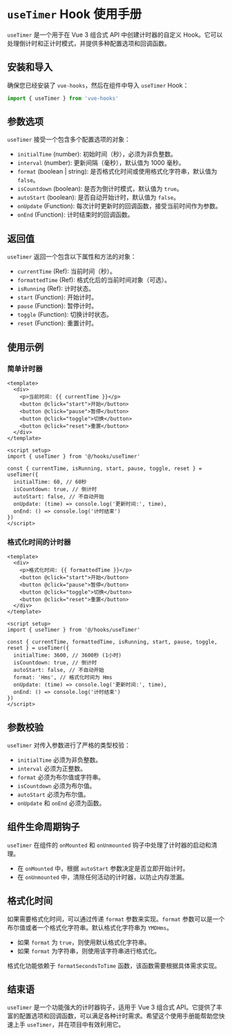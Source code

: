 # `useTimer` Hook 使用手册

`useTimer` 是一个用于在 Vue 3 组合式 API 中创建计时器的自定义 Hook。它可以处理倒计时和正计时模式，并提供多种配置选项和回调函数。

## 安装和导入

确保您已经安装了 `vue-hooks`，然后在组件中导入 `useTimer` Hook：

```javascript
import { useTimer } from 'vue-hooks'
```

## 参数选项

`useTimer` 接受一个包含多个配置选项的对象：

- `initialTime` (number): 初始时间（秒），必须为非负整数。
- `interval` (number): 更新间隔（毫秒），默认值为 1000 毫秒。
- `format` (boolean | string): 是否格式化时间或使用格式化字符串，默认值为 `false`。
- `isCountdown` (boolean): 是否为倒计时模式，默认值为 `true`。
- `autoStart` (boolean): 是否自动开始计时，默认值为 `false`。
- `onUpdate` (Function): 每次计时更新时的回调函数，接受当前时间作为参数。
- `onEnd` (Function): 计时结束时的回调函数。

## 返回值

`useTimer` 返回一个包含以下属性和方法的对象：

- `currentTime` (Ref<number>): 当前时间（秒）。
- `formattedTime` (Ref<FormattedTime>): 格式化后的当前时间对象（可选）。
- `isRunning` (Ref<boolean>): 计时状态。
- `start` (Function): 开始计时。
- `pause` (Function): 暂停计时。
- `toggle` (Function): 切换计时状态。
- `reset` (Function): 重置计时。

## 使用示例

### 简单计时器

```vue
<template>
  <div>
    <p>当前时间: {{ currentTime }}</p>
    <button @click="start">开始</button>
    <button @click="pause">暂停</button>
    <button @click="toggle">切换</button>
    <button @click="reset">重置</button>
  </div>
</template>

<script setup>
import { useTimer } from '@/hooks/useTimer'

const { currentTime, isRunning, start, pause, toggle, reset } = useTimer({
  initialTime: 60, // 60秒
  isCountdown: true, // 倒计时
  autoStart: false, // 不自动开始
  onUpdate: (time) => console.log('更新时间:', time),
  onEnd: () => console.log('计时结束')
})
</script>
```

### 格式化时间的计时器

```vue
<template>
  <div>
    <p>格式化时间: {{ formattedTime }}</p>
    <button @click="start">开始</button>
    <button @click="pause">暂停</button>
    <button @click="toggle">切换</button>
    <button @click="reset">重置</button>
  </div>
</template>

<script setup>
import { useTimer } from '@/hooks/useTimer'

const { currentTime, formattedTime, isRunning, start, pause, toggle, reset } = useTimer({
  initialTime: 3600, // 3600秒 (1小时)
  isCountdown: true, // 倒计时
  autoStart: false, // 不自动开始
  format: 'Hms', // 格式化时间为 Hms
  onUpdate: (time) => console.log('更新时间:', time),
  onEnd: () => console.log('计时结束')
})
</script>
```

## 参数校验

`useTimer` 对传入参数进行了严格的类型校验：

- `initialTime` 必须为非负整数。
- `interval` 必须为正整数。
- `format` 必须为布尔值或字符串。
- `isCountdown` 必须为布尔值。
- `autoStart` 必须为布尔值。
- `onUpdate` 和 `onEnd` 必须为函数。

## 组件生命周期钩子

`useTimer` 在组件的 `onMounted` 和 `onUnmounted` 钩子中处理了计时器的启动和清理。

- 在 `onMounted` 中，根据 `autoStart` 参数决定是否立即开始计时。
- 在 `onUnmounted` 中，清除任何活动的计时器，以防止内存泄漏。

## 格式化时间

如果需要格式化时间，可以通过传递 `format` 参数来实现。`format` 参数可以是一个布尔值或者一个格式化字符串。默认格式化字符串为 `YMDHms`。

- 如果 `format` 为 `true`，则使用默认格式化字符串。
- 如果 `format` 为字符串，则使用该字符串进行格式化。

格式化功能依赖于 `formatSecondsToTime` 函数，该函数需要根据具体需求实现。

## 结束语

`useTimer` 是一个功能强大的计时器钩子，适用于 Vue 3 组合式 API。它提供了丰富的配置选项和回调函数，可以满足各种计时需求。希望这个使用手册能帮助您快速上手 `useTimer`，并在项目中有效利用它。
